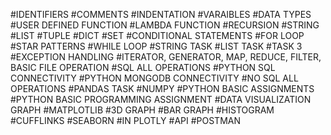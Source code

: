 #IDENTIFIERS
#COMMENTS
#INDENTATION
#VARAIBLES
#DATA TYPES
#USER DEFINED FUNCTION
#LAMBDA FUNCTION 
#RECURSION
#STRING
#LIST
#TUPLE
#DICT
#SET
#CONDITIONAL STATEMENTS
#FOR LOOP
#STAR PATTERNS
#WHILE LOOP
#STRING TASK
#LIST TASK
#TASK 3
#EXCEPTION HANDLING
#ITERATOR, GENERATOR, MAP, REDUCE, FILTER, BASIC FILE OPERATION
#SQL ALL OPERATIONS
#PYTHON SQL CONNECTIVITY
#PYTHON MONGODB CONNECTIVITY
#NO SQL ALL OPERATIONS
#PANDAS TASK
#NUMPY
#PYTHON BASIC ASSIGNMENTS
#PYTHON BASIC PROGRAMMING ASSIGNMENT
#DATA VISUALIZATION GRAPH
#MATPLOTLIB
#3D GRAPH
#BAR GRAPH
#HISTOGRAM
#CUFFLINKS
#SEABORN
#IN PLOTLY
#API
#POSTMAN


